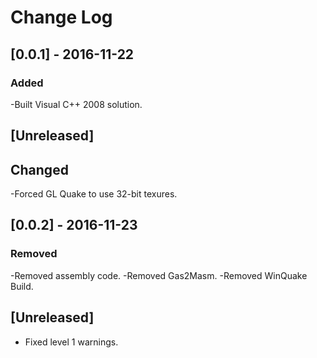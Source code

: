 # Change Log

## [0.0.1] - 2016-11-22
### Added
-Built Visual C++ 2008 solution.

## [Unreleased]
## Changed
-Forced GL Quake to use 32-bit texures.

## [0.0.2] - 2016-11-23
### Removed
-Removed assembly code.
-Removed Gas2Masm.
-Removed WinQuake Build.

## [Unreleased]
- Fixed level 1 warnings.